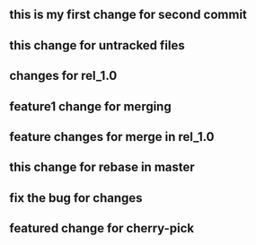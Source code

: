 ## this is my first change for second commit

## this change for untracked files

## changes for rel_1.0

## feature1 change for merging
## feature changes for merge in rel_1.0

## this change for rebase in master

## fix the bug for changes

## featured change for cherry-pick